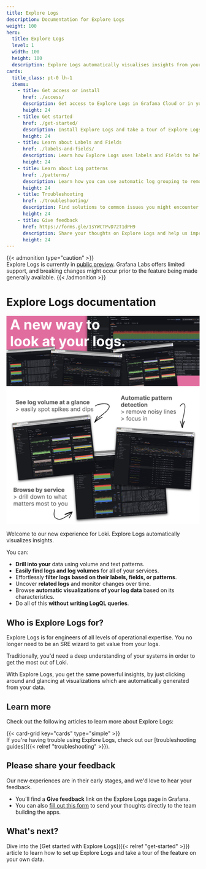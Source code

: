 ```yaml
---
title: Explore Logs
description: Documentation for Explore Logs
weight: 100
hero:
  title: Explore Logs
  level: 1
  width: 100
  height: 100
  description: Explore Logs automatically visualises insights from your Loki logs.
cards:
  title_class: pt-0 lh-1
  items:
    - title: Get access or install
      href: ./access/
      description: Get access to Explore Logs in Grafana Cloud or in your own stack.
      height: 24
    - title: Get started
      href: ./get-started/
      description: Install Explore Logs and take a tour of Explore Logs using your own data.
      height: 24
    - title: Learn about Labels and Fields
      href: ./labels-and-fields/
      description: Learn how Explore Logs uses labels and Fields to help you explore your Loki logs.
      height: 24
    - title: Learn about Log patterns
      href: ./patterns/
      description: Learn how you can use automatic log grouping to remove noise and find hard to locate logs.
      height: 24
    - title: Troubleshooting
      href: ./troubleshooting/
      description: Find solutions to common issues you might encounter when using Explore Logs.
      height: 24
    - title: Give feedback
      href: https://forms.gle/1sYWCTPvD72T1dPH9
      description: Share your thoughts on Explore Logs and help us improve the experience.
      height: 24
---
```


{{< admonition type="caution" >}}  
Explore Logs is currently in [public preview](/docs/release-life-cycle/). Grafana Labs offers limited support, and breaking changes might occur prior to the feature being made generally available.
{{< /admonition >}}

# Explore Logs documentation

![A new way to look at your logs](images/explore-logs-hero-banner.png)
![Screenshot of Explore Logs landing page](images/explore-logs-features.jpeg)

Welcome to our new experience for Loki. Explore Logs automatically visualizes insights.

You can:

- **Drill into your** data using volume and text patterns.
- **Easily find logs and log volumes** for all of your services.
- Effortlessly **filter logs based on their labels, fields, or patterns**.
- Uncover **related logs** and monitor changes over time.
- Browse **automatic visualizations of your log data** based on its characteristics.
- Do all of this **without writing LogQL queries**.

## Who is Explore Logs for?

Explore Logs is for engineers of all levels of operational expertise. You no longer need to be an SRE wizard to get value from your logs.

Traditionally, you'd need a deep understanding of your systems in order to get the most out of Loki.

With Explore Logs, you get the same powerful insights, by just clicking around and glancing at visualizations which are automatically generated from your data.

## Learn more

Check out the following articles to learn more about Explore Logs:

{{< card-grid key="cards" type="simple" >}}
<br>
If you're having trouble using Explore Logs, check out our [troubleshooting guides]({{< relref "troubleshooting" >}}).

## Please share your feedback

Our new experiences are in their early stages, and we'd love to hear your feedback.

- You'll find a **Give feedback** link on the Explore Logs page in Grafana.
- You can also [fill out this form](https://forms.gle/1sYWCTPvD72T1dPH9) to send your thoughts directly to the team building the apps.

## What's next?

Dive into the [Get started with Explore Logs]({{< relref "get-started" >}}) article to learn how to set up Explore Logs and take a tour of the feature on your own data.
